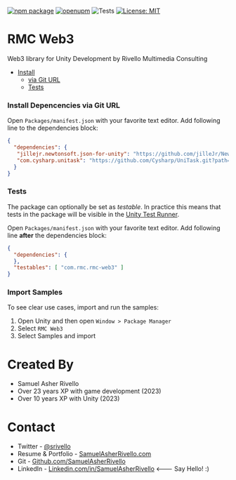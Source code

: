 [![npm package](https://img.shields.io/npm/v/com.rmc.rmc-web3)](https://www.npmjs.com/package/com.rmc.rmc-web3)
[![openupm](https://img.shields.io/npm/v/com.rmc.rmc-web3?label=openupm&registry_uri=https://package.openupm.com)](https://openupm.com/packages/com.rmc.rmc-web3/)
![Tests](https://github.com/SamuelAsherRivello/rmc-web3/workflows/Tests/badge.svg)
[![License: MIT](https://img.shields.io/badge/License-MIT-green.svg)](https://opensource.org/licenses/MIT)

# RMC Web3

Web3 library for Unity Development by Rivello Multimedia Consulting

- [Install](#install)
  - [via Git URL](#via-git-url)
  - [Tests](#tests)


<!-- toc -->

### Install Depencencies via Git URL


Open `Packages/manifest.json` with your favorite text editor. Add following line to the dependencies block:
```json
{
  "dependencies": {
   "jillejr.newtonsoft.json-for-unity": "https://github.com/jilleJr/Newtonsoft.Json-for-Unity.git#upm",
   "com.cysharp.unitask": "https://github.com/Cysharp/UniTask.git?path=src/UniTask/Assets/Plugins/UniTask"
  }
}
```

### Tests

The package can optionally be set as *testable*.
In practice this means that tests in the package will be visible in the [Unity Test Runner](https://docs.unity3d.com/2017.4/Documentation/Manual/testing-editortestsrunner.html).

Open `Packages/manifest.json` with your favorite text editor. Add following line **after** the dependencies block:
```json
{
  "dependencies": {
  },
  "testables": [ "com.rmc.rmc-web3" ]
}
```

### Import Samples
To see clear use cases, import and run the samples:

1. Open Unity and then open `Window > Package Manager`
1. Select `RMC Web3` 
1. Select Samples and import

Created By
=============

- Samuel Asher Rivello 
- Over 23 years XP with game development (2023)
- Over 10 years XP with Unity (2023)

Contact
=============

- Twitter - <a href="https://twitter.com/srivello/">@srivello</a>
- Resume & Portfolio - <a href="http://www.SamuelAsherRivello.com">SamuelAsherRivello.com</a>
- Git - <a href="https://github.com/SamuelAsherRivello/">Github.com/SamuelAsherRivello</a>
- LinkedIn - <a href="https://Linkedin.com/in/SamuelAsherRivello">Linkedin.com/in/SamuelAsherRivello</a> <--- Say Hello! :)





